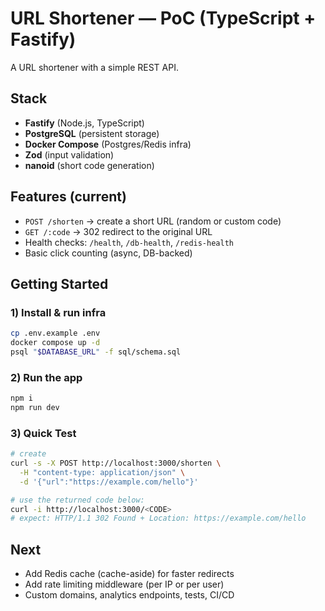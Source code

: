# URL Shortener — PoC (TypeScript + Fastify)

A URL shortener with a simple REST API.

## Stack
- **Fastify** (Node.js, TypeScript)
- **PostgreSQL** (persistent storage)
- **Docker Compose** (Postgres/Redis infra)
- **Zod** (input validation)
- **nanoid** (short code generation)

## Features (current)
- `POST /shorten` → create a short URL (random or custom code)
- `GET /:code` → 302 redirect to the original URL
- Health checks: `/health`, `/db-health`, `/redis-health`
- Basic click counting (async, DB-backed)

## Getting Started

### 1) Install & run infra
```bash
cp .env.example .env
docker compose up -d
psql "$DATABASE_URL" -f sql/schema.sql
```

### 2) Run the app
```bash
npm i
npm run dev
```

### 3) Quick Test
```bash
# create
curl -s -X POST http://localhost:3000/shorten \
  -H "content-type: application/json" \
  -d '{"url":"https://example.com/hello"}'

# use the returned code below:
curl -i http://localhost:3000/<CODE>
# expect: HTTP/1.1 302 Found + Location: https://example.com/hello
```

## Next
- Add Redis cache (cache-aside) for faster redirects
- Add rate limiting middleware (per IP or per user)
- Custom domains, analytics endpoints, tests, CI/CD